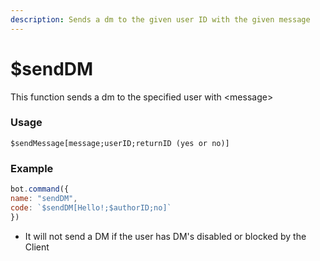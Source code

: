 ```yaml
---
description: Sends a dm to the given user ID with the given message
---
```


# $sendDM

This function sends a dm to the specified user with &lt;message&gt;


### Usage

```text
$sendMessage[message;userID;returnID (yes or no)]
```

### Example


```javascript
bot.command({
name: "sendDM",
code: `$sendDM[Hello!;$authorID;no]`
})
```

- It will not send a DM if the user has DM's disabled or blocked by the Client
